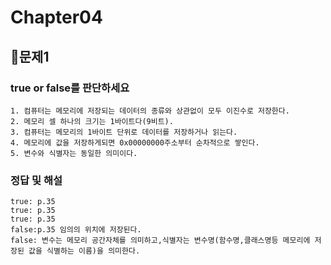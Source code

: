 # Chapter04
## 📌문제1
### true or false를 판단하세요
```
1. 컴퓨터는 메모리에 저장되는 데이터의 종류와 상관없이 모두 이진수로 저장한다.
2. 메모리 셀 하나의 크기는 1바이트다(9비트).
3. 컴퓨터는 메모리의 1바이트 단위로 데이터를 저장하거나 읽는다.
4. 메모리에 값을 저장하게되면 0x00000000주소부터 순차적으로 쌓인다.
5. 변수와 식별자는 동일한 의미이다.
```
### 정답 및 해설
```
true: p.35
true: p.35
true: p.35
false:p.35 임의의 위치에 저장된다.
false: 변수는 메모리 공간자체를 의미하고,식별자는 변수명(함수명,클래스명등 메모리에 저장된 값을 식별하는 이름)을 의미한다.
```

<br>
